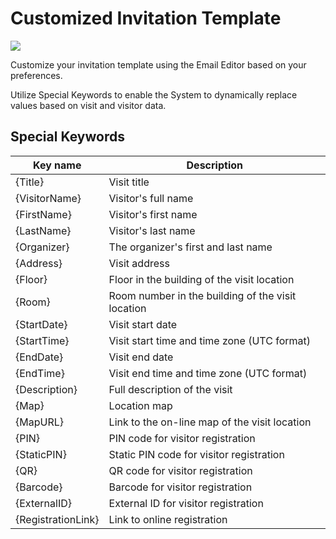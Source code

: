 # Customized Invitation Template

![](<../../.gitbook/assets/QU2qtPlWJXlbj2tS3 AGN\_image.png>)

Customize your invitation template using the Email Editor based on your preferences.

Utilize Special Keywords to enable the System to dynamically replace values based on visit and visitor data.

## Special Keywords

| **Key name**       | **Description**                                   |
| ------------------ | ------------------------------------------------- |
| {Title}            | Visit title                                       |
| {VisitorName}      | Visitor's full name                               |
| {FirstName}        | Visitor's first name                              |
| {LastName}         | Visitor's last name                               |
| {Organizer}        | The organizer's first and last name               |
| {Address}          | Visit address                                     |
| {Floor}            | Floor in the building of the visit location       |
| {Room}             | Room number in the building of the visit location |
| {StartDate}        | Visit start date                                  |
| {StartTime}        | Visit start time and time zone (UTC format)       |
| {EndDate}          | Visit end date                                    |
| {EndTime}          | Visit end time and time zone (UTC format)         |
| {Description}      | Full description of the visit                     |
| {Map}              | Location map                                      |
| {MapURL}           | Link to the on-line map of the visit location     |
| {PIN}              | PIN code for visitor registration                 |
| {StaticPIN}        | Static PIN code for visitor registration          |
| {QR}               | QR code for visitor registration                  |
| {Barcode}          | Barcode for visitor registration                  |
| {ExternalID}       | External ID for visitor registration              |
| {RegistrationLink} | Link to online registration                       |
